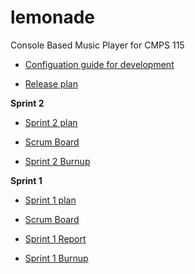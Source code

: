 # lemonade
Console Based Music Player for CMPS 115

* [Configuation guide for development](https://docs.google.com/a/ucsc.edu/document/d/1pPvelGZFUB94YW7hT2COPODH8C3Av2oZ9XNly7zuCIk/edit?usp=sharing)

* [Release plan](https://docs.google.com/a/ucsc.edu/document/d/1jjz3BqpC7BOpat5F-w3haDFaZqG2L8qL60ufZ3Sz5nA/edit?usp=sharing)

**Sprint 2**

* [Sprint 2 plan](https://docs.google.com/a/ucsc.edu/document/d/1bvgHypLW_-b8i4gc3iKPh91ea0dAu0AB69giS7sZVDo/edit?usp=sharing)

* [Scrum Board](https://trello.com/b/sGYflS81/scrum)

* [Sprint 2 Burnup](https://docs.google.com/a/ucsc.edu/spreadsheets/d/18VBGBWh5GzPUBvDYOq1lUUzMq0F6Jbn54dnNYJ55A-s/edit?usp=sharing)

**Sprint 1**

* [Sprint 1 plan](https://docs.google.com/a/ucsc.edu/document/d/1L6uv80Ln1fk7bUuRMfIYYZkqv5k9C8ltlhYyDFE8a4s/edit?usp=sharing)

* [Scrum Board](https://lemonade115.kanbantool.com/b/307825)

* [Sprint 1 Report](https://docs.google.com/a/ucsc.edu/document/d/10aAu5mijuTxqflUW4KJlm9x3uvWvGSMkrRYPsL_BXwY/edit?usp=sharing)

* [Sprint 1 Burnup](https://docs.google.com/a/ucsc.edu/spreadsheets/d/1otYD11mtwfz7TOHVXpSgMoqE7OyQRABYokPvGRgq_C8/edit?usp=sharing)
